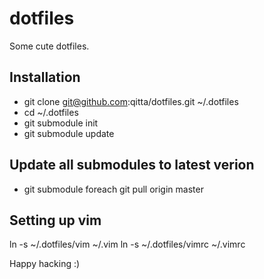 dotfiles
========

Some cute dotfiles.

Installation
------------
- git clone git@github.com:qitta/dotfiles.git ~/.dotfiles
- cd ~/.dotfiles
- git submodule init
- git submodule update

Update all submodules to latest verion
--------------------------------------
- git submodule foreach git pull origin master

Setting up vim
---------------
ln -s ~/.dotfiles/vim ~/.vim
ln -s ~/.dotfiles/vimrc ~/.vimrc

Happy hacking :)
